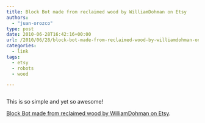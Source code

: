 ```yaml
---
title: Block Bot made from reclaimed wood by WilliamDohman on Etsy
authors: 
  - "juan-orozco"
type: post
date: 2010-06-28T16:42:16+00:00
url: /2010/06/28/block-bot-made-from-reclaimed-wood-by-williamdohman-on-etsy/
categories:
  - link
tags:
  - etsy
  - robots
  - wood

---
```

<p style="text-align:center;">
  <a href="http://www.etsy.com/listing/50301166/block-bot-made-from-reclaimed-wood?ref=cat2_gallery_19"><img src='https://i1.wp.com/iam.juano.info/files/2010/06/il_430xN.154315608.jpg?w=580' alt='' data-recalc-dims="1" /></a>
</p>

This is so simple and yet so awesome!

[Block Bot made from reclaimed wood by WilliamDohman on Etsy][1].

 [1]: http://www.etsy.com/listing/50301166/block-bot-made-from-reclaimed-wood?ref=cat2_gallery_19